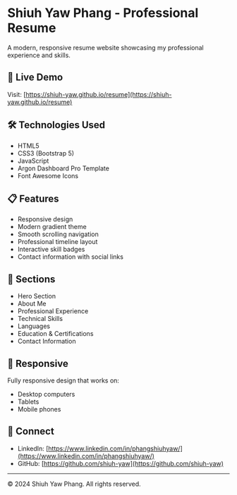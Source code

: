 # Shiuh Yaw Phang - Professional Resume

A modern, responsive resume website showcasing my professional experience and skills.

## 🚀 Live Demo
Visit: [https://shiuh-yaw.github.io/resume](https://shiuh-yaw.github.io/resume)

## 🛠️ Technologies Used
- HTML5
- CSS3 (Bootstrap 5)
- JavaScript
- Argon Dashboard Pro Template
- Font Awesome Icons

## 📋 Features
- Responsive design
- Modern gradient theme
- Smooth scrolling navigation
- Professional timeline layout
- Interactive skill badges
- Contact information with social links

## 🎯 Sections
- Hero Section
- About Me
- Professional Experience
- Technical Skills
- Languages
- Education & Certifications
- Contact Information

## 📱 Responsive
Fully responsive design that works on:
- Desktop computers
- Tablets
- Mobile phones

## 🔗 Connect
- LinkedIn: [https://www.linkedin.com/in/phangshiuhyaw/](https://www.linkedin.com/in/phangshiuhyaw/)
- GitHub: [https://github.com/shiuh-yaw](https://github.com/shiuh-yaw)

---
© 2024 Shiuh Yaw Phang. All rights reserved.
